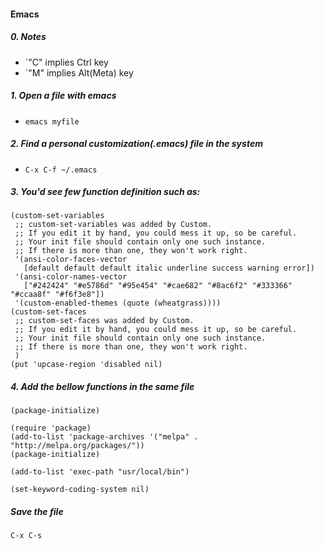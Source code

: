 #### Emacs

##### 0. Notes
- `"C" implies Ctrl key 
- `"M" implies Alt(Meta) key

##### 1. Open a file with emacs
- `emacs myfile`

##### 2. Find a personal customization(.emacs) file in the system 
- `C-x C-f ~/.emacs`

##### 3. You'd see few function definition such as: 
```common-lisp
(custom-set-variables
 ;; custom-set-variables was added by Custom.
 ;; If you edit it by hand, you could mess it up, so be careful.
 ;; Your init file should contain only one such instance.
 ;; If there is more than one, they won't work right.
 '(ansi-color-faces-vector
   [default default default italic underline success warning error])
 '(ansi-color-names-vector
   ["#242424" "#e5786d" "#95e454" "#cae682" "#8ac6f2" "#333366" "#ccaa8f" "#f6f3e8"])
 '(custom-enabled-themes (quote (wheatgrass))))
(custom-set-faces
 ;; custom-set-faces was added by Custom.
 ;; If you edit it by hand, you could mess it up, so be careful.
 ;; Your init file should contain only one such instance.
 ;; If there is more than one, they won't work right.
 )
(put 'upcase-region 'disabled nil)
```

##### 4. Add the bellow functions in the same file
```common-lisp
(package-initialize)

(require 'package)
(add-to-list 'package-archives '("melpa" . "http://melpa.org/packages/"))
(package-initialize)

(add-to-list 'exec-path "usr/local/bin")

(set-keyword-coding-system nil)
```
##### Save the file
`C-x C-s`




